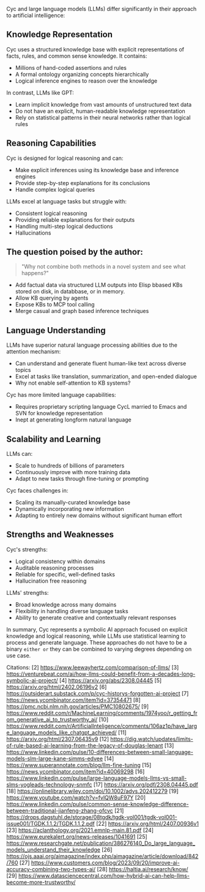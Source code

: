 Cyc and large language models (LLMs) differ significantly in their approach to artificial intelligence:

## Knowledge Representation

Cyc uses a structured knowledge base with explicit representations of facts, rules, and common sense knowledge. It contains:

- Millions of hand-coded assertions and rules
- A formal ontology organizing concepts hierarchically
- Logical inference engines to reason over the knowledge

In contrast, LLMs like GPT:

- Learn implicit knowledge from vast amounts of unstructured text data
- Do not have an explicit, human-readable knowledge representation
- Rely on statistical patterns in their neural networks rather than logical rules

## Reasoning Capabilities

Cyc is designed for logical reasoning and can:

- Make explicit inferences using its knowledge base and inference engines
- Provide step-by-step explanations for its conclusions
- Handle complex logical queries

LLMs excel at language tasks but struggle with:

- Consistent logical reasoning
- Providing reliable explanations for their outputs
- Handling multi-step logical deductions
- Hallucinations

## The question poised by the author:

> "Why not combine both methods in a novel system and see what happens?"

- Add factual data via structured LLM outputs into Elisp bbased KBs stored on disk, in databbase, or in memory.
- Allow KB querying by agents
- Expose KBs to MCP tool calling
- Merge casual and graph based inference techniques

## Language Understanding

LLMs have superior natural language processing abilities due to the attention mechanism:

- Can understand and generate fluent human-like text across diverse topics
- Excel at tasks like translation, summarization, and open-ended dialogue
- Why not enable self-attention to KB systems?

Cyc has more limited language capabilities:

- Requires proprietary scripting language CycL married to Emacs and SVN for knowledge representation
- Inept at generating longform natural language

## Scalability and Learning

LLMs can:

- Scale to hundreds of billions of parameters
- Continuously improve with more training data
- Adapt to new tasks through fine-tuning or prompting

Cyc faces challenges in:

- Scaling its manually-curated knowledge base
- Dynamically incorporating new information
- Adapting to entirely new domains without significant human effort

## Strengths and Weaknesses

Cyc's strengths:
- Logical consistency within domains
- Auditable reasoning processes
- Reliable for specific, well-defined tasks
- Hallucination free reasoning

LLMs' strengths:
- Broad knowledge across many domains
- Flexibility in handling diverse language tasks
- Ability to generate creative and contextually relevant responses

In summary, Cyc represents a symbolic AI approach focused on explicit knowledge and logical reasoning, while LLMs use statistical learning to process and generate language. These approaches do not have to be a binary `either or` they can be combined to varying degrees depending on use case.

Citations:
[2] https://www.leewayhertz.com/comparison-of-llms/
[3] https://venturebeat.com/ai/how-llms-could-benefit-from-a-decades-long-symbolic-ai-project/
[4] https://arxiv.org/abs/2308.04445
[5] https://arxiv.org/html/2402.06196v2
[6] https://outsiderart.substack.com/p/cyc-historys-forgotten-ai-project
[7] https://news.ycombinator.com/item?id=37354471
[8] https://pmc.ncbi.nlm.nih.gov/articles/PMC10802675/
[9] https://www.reddit.com/r/MachineLearning/comments/1974yoo/r_getting_from_generative_ai_to_trustworthy_ai/
[10] https://www.reddit.com/r/ArtificialInteligence/comments/106az1p/have_large_language_models_like_chatgpt_achieved/
[11] https://arxiv.org/html/2307.06435v9
[12] https://dig.watch/updates/limits-of-rule-based-ai-learning-from-the-legacy-of-douglas-lenant
[13] https://www.linkedin.com/pulse/10-differences-between-small-language-models-slm-large-kane-simms-edvee
[14] https://www.superannotate.com/blog/llm-fine-tuning
[15] https://news.ycombinator.com/item?id=40069298
[16] https://www.linkedin.com/pulse/large-language-models-llms-vs-small-slms-yogleads-technology-snmfc
[17] https://arxiv.org/pdf/2308.04445.pdf
[18] https://onlinelibrary.wiley.com/doi/10.1002/advs.202412279
[19] https://www.youtube.com/watch?v=fvlQW8uF97Y
[20] https://www.linkedin.com/pulse/common-sense-knowledge-difference-between-traditional-jianfeng-zhang-ofcvc
[21] https://drops.dagstuhl.de/storage/08tgdk/tgdk-vol001/tgdk-vol001-issue001/TGDK.1.1.2/TGDK.1.1.2.pdf
[22] https://arxiv.org/html/2407.00936v1
[23] https://aclanthology.org/2021.emnlp-main.81.pdf
[24] https://www.eurekalert.org/news-releases/1041691
[25] https://www.researchgate.net/publication/386276140_Do_large_language_models_understand_their_knowledge
[26] https://ojs.aaai.org/aimagazine/index.php/aimagazine/article/download/842/760
[27] https://www.customers.com/blog/2023/09/20/improve-ai-accuracy-combining-two-types-ai/
[28] https://haltia.ai/research/know/
[29] https://www.datasciencecentral.com/how-hybrid-ai-can-help-llms-become-more-trustworthy/
